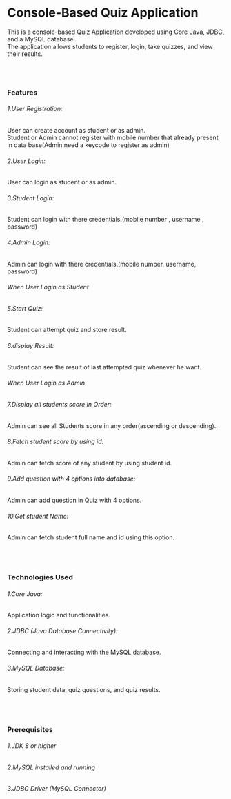 # Console-Based Quiz Application

<p>This is a console-based Quiz Application developed using Core Java, JDBC, and a MySQL database.<br>
  The application allows students to register, login, take quizzes, and view their results.</p>
<br>
<br>

<h3>Features</h3> 

<h6>1.User Registration:</h6> User can create account as student or as admin. <br>
Student or Admin cannot register with mobile number that already present in data base(Admin need a keycode to register as admin)
<h6>2.User Login:</h6> User can login as student or as admin. 
<h6>3.Student Login:</h6> Student can login with there credentials.(mobile number , username , password)
<h6>4.Admin Login:</h6> Admin can login with there credentials.(mobile number, username, password)

<h6>When User Login as Student</h6>
<h6>5.Start Quiz:</h6> Student can attempt quiz and store result.
<h6>6.display Result:</h6> Student can see the result of last attempted quiz whenever he want.

<h6>When User Login as Admin</h6>
<h6>7.Display all students score in Order:</h6> Admin can see all Students score in any order(ascending or descending).
<h6>8.Fetch student score by using id:</h6> Admin can fetch score of any student by using student id.
<h6>9.Add question with 4 options into database:</h6> Admin can add question in Quiz with 4 options.
<h6>10.Get student Name:</h6> Admin can fetch student full name and id using this option.
<br>
<br>
<br>
<br>


<h3>Technologies Used</h3>

<h6>1.Core Java:</h6> Application logic and functionalities.
<h6>2.JDBC (Java Database Connectivity):</h6> Connecting and interacting with the MySQL database.
<h6>3.MySQL Database:</h6> Storing student data, quiz questions, and quiz results.
<br>
<br>
<br>
<br>
<h3>Prerequisites</h3>

<h6>1.JDK 8 or higher</h6>
<h6>2.MySQL installed and running</h6>
<h6>3.JDBC Driver (MySQL Connector)</h6>

